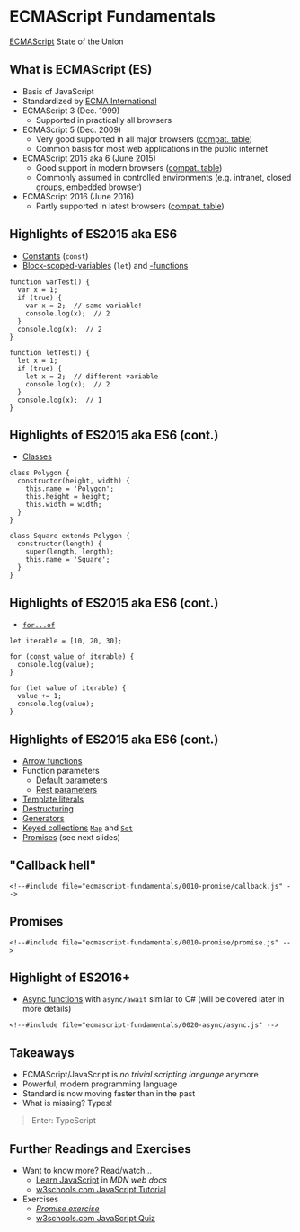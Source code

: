 # ECMAScript Fundamentals

[ECMAScript](https://en.wikipedia.org/wiki/ECMAScript) State of the Union


<!-- .slide: class="left" -->
## What is ECMAScript (ES)

* Basis of JavaScript
* Standardized by [ECMA International](http://www.ecma-international.org/)
* ECMAScript 3 (Dec. 1999)
  * Supported in practically all browsers
* ECMAScript 5 (Dec. 2009)
  * Very good supported in all major browsers ([compat. table](http://kangax.github.io/compat-table/es5/))
  * Common basis for most web applications in the public internet
* ECMAScript 2015 aka 6 (June 2015)
  * Good support in modern browsers ([compat. table](http://kangax.github.io/compat-table/es6/))
  * Commonly assumed in controlled environments (e.g. intranet, closed groups, embedded browser)
* ECMAScript 2016 (June 2016)
  * Partly supported in latest browsers ([compat. table](http://kangax.github.io/compat-table/es2016plus/))


<!-- .slide: class="left" -->
## Highlights of ES2015 aka ES6

* [Constants](https://developer.mozilla.org/en-US/docs/Web/JavaScript/Reference/Statements/const) (`const`)
* [Block-scoped-variables](https://developer.mozilla.org/en-US/docs/Web/JavaScript/Reference/Statements/let) (`let`) and [-functions](http://es6-features.org/#BlockScopedFunctions)

```
function varTest() {
  var x = 1;
  if (true) {
    var x = 2;  // same variable!
    console.log(x);  // 2
  }
  console.log(x);  // 2
}

function letTest() {
  let x = 1;
  if (true) {
    let x = 2;  // different variable
    console.log(x);  // 2
  }
  console.log(x);  // 1
}
```


<!-- .slide: class="left" -->
## Highlights of ES2015 aka ES6 (cont.)

* [Classes](https://developer.mozilla.org/en-US/docs/Web/JavaScript/Reference/Classes)

```
class Polygon {
  constructor(height, width) {
    this.name = 'Polygon';
    this.height = height;
    this.width = width;
  }
}

class Square extends Polygon {
  constructor(length) {
    super(length, length);
    this.name = 'Square';
  }
}
```


<!-- .slide: class="left" -->
## Highlights of ES2015 aka ES6 (cont.)

* [`for...of`](https://developer.mozilla.org/en-US/docs/Web/JavaScript/Reference/Statements/for...of)

```
let iterable = [10, 20, 30];

for (const value of iterable) {
  console.log(value);
}

for (let value of iterable) {
  value += 1;
  console.log(value);
}
```


<!-- .slide: class="left" -->
## Highlights of ES2015 aka ES6 (cont.)

* [Arrow functions](https://developer.mozilla.org/en-US/docs/Web/JavaScript/Reference/Functions/Arrow_functions)
* Function parameters
  * [Default parameters](https://developer.mozilla.org/en-US/docs/Web/JavaScript/Reference/Functions/Default_parameters)
  * [Rest parameters](https://developer.mozilla.org/en-US/docs/Web/JavaScript/Reference/Functions/rest_parameters)
* [Template literals](https://developer.mozilla.org/en-US/docs/Web/JavaScript/Reference/Template_literals)
* [Destructuring](https://developer.mozilla.org/en-US/docs/Web/JavaScript/Reference/Operators/Destructuring_assignment)
* [Generators](https://developer.mozilla.org/en-US/docs/Web/JavaScript/Reference/Global_Objects/Generator)
* [Keyed collections](https://developer.mozilla.org/en-US/docs/Web/JavaScript/Reference/Global_Objects#Keyed_collections) [`Map`](https://developer.mozilla.org/en-US/docs/Web/JavaScript/Reference/Global_Objects/Map) and [`Set`](https://developer.mozilla.org/en-US/docs/Web/JavaScript/Reference/Global_Objects/Set)
* [Promises](https://developer.mozilla.org/en-US/docs/Web/JavaScript/Guide/Using_promises) (see next slides)


<!-- .slide: class="left" -->
## "Callback hell"

```
<!--#include file="ecmascript-fundamentals/0010-promise/callback.js" -->
```


<!-- .slide: class="left" -->
## Promises

```
<!--#include file="ecmascript-fundamentals/0010-promise/promise.js" -->
```


<!-- .slide: class="left" -->
## Highlight of ES2016+

* [Async functions](https://developer.mozilla.org/en-US/docs/Web/JavaScript/Reference/Statements/async_function) with `async/await` similar to C# (will be covered later in more details)

```
<!--#include file="ecmascript-fundamentals/0020-async/async.js" -->
```


<!-- .slide: class="left" -->
## Takeaways

* ECMAScript/JavaScript is *no trivial scripting language* anymore
* Powerful, modern programming language
* Standard is now moving faster than in the past
* What is missing? Types!

> Enter: TypeScript


<!-- .slide: class="left" -->
## Further Readings and Exercises

* Want to know more? Read/watch...
  * [Learn JavaScript](https://developer.mozilla.org/en-US/docs/Learn/JavaScript) in *MDN web docs*
  * [w3schools.com JavaScript Tutorial](https://www.w3schools.com/js/)
* Exercises
  * [*Promise exercise*](https://github.com/rstropek/htl-mobile-computing/blob/master/ecmascript-fundamentals/9010-create-promise/readme.md)
  * [w3schools.com JavaScript Quiz](https://www.w3schools.com/quiztest/quiztest.asp?qtest=JavaScript)
